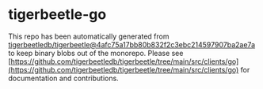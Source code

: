 # tigerbeetle-go
This repo has been automatically generated from [tigerbeetledb/tigerbeetle@4afc75a17bb80b832f2c3ebc214597907ba2ae7a](https://github.com/tigerbeetledb/tigerbeetle/commit/4afc75a17bb80b832f2c3ebc214597907ba2ae7a) to keep binary blobs out of the monorepo. Please see [https://github.com/tigerbeetledb/tigerbeetle/tree/main/src/clients/go](https://github.com/tigerbeetledb/tigerbeetle/tree/main/src/clients/go) for documentation and contributions.
